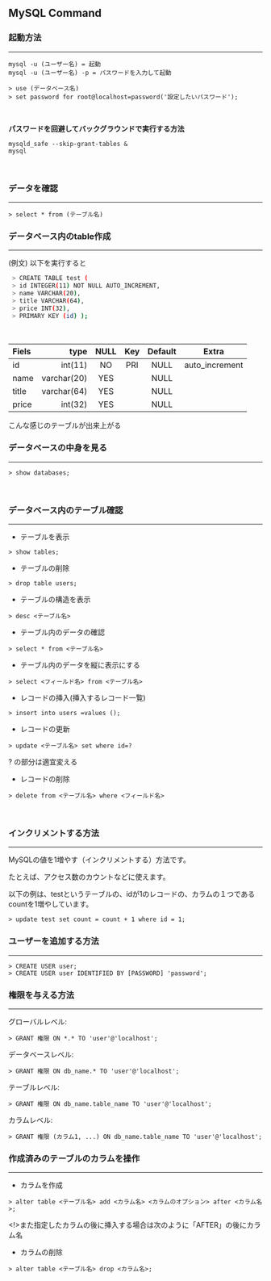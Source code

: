 ## MySQL Command

### 起動方法
---
```
mysql -u (ユーザー名) = 起動
mysql -u (ユーザー名) -p = パスワードを入力して起動
```
```
> use (データベース名)
> set password for root@localhost=password('設定したいパスワード');
```
<br>

**パスワードを回避してバックグラウンドで実行する方法<br>**

```
mysqld_safe --skip-grant-tables &
mysql
```
<br>

### データを確認
---
```
> select * from (テーブル名)
```
### データベース内のtable作成
---

(例文) 以下を実行すると

```sh
 > CREATE TABLE test ( 
 > id INTEGER(11) NOT NULL AUTO_INCREMENT, 
 > name VARCHAR(20), 
 > title VARCHAR(64),
 > price INT(32),
 > PRIMARY KEY (id) );
```
 <br>

| Fiels      | type        | NULL         | Key          | Default      | Extra          |
|:-----------|------------:|:------------:|:------------:|:------------:|:--------------:|
| id         | int(11)     | NO           | PRI          | NULL         | auto_increment |
| name       | varchar(20) | YES          |              | NULL         |                |
| title      | varchar(64) | YES          |              | NULL         |                |
| price      | int(32)     | YES          |              | NULL         |                |


こんな感じのテーブルが出来上がる
<br>

### データベースの中身を見る
---

```
> show databases;
```
<br>

### データベース内のテーブル確認
---
- テーブルを表示

```
> show tables;
```
- テーブルの削除

```
> drop table users;
```
- テーブルの構造を表示

```
> desc <テーブル名>
```
- テーブル内のデータの確認

```
> select * from <テーブル名>
```
- テーブル内のデータを縦に表示にする

```
> select <フィールド名> from <テーブル名>
```
- レコードの挿入(挿入するレコード一覧)

```
> insert into users =values ();
```
- レコードの更新

```
> update <テーブル名> set where id=?
```
? の部分は適宜変える

- レコードの削除

```
> delete from <テーブル名> where <フィールド名>
```
<br>

### インクリメントする方法
---

MySQLの値を1増やす（インクリメントする）方法です。

たとえば、アクセス数のカウントなどに使えます。

以下の例は、testというテーブルの、idが1のレコードの、カラムの１つであるcountを1増やしています。

```
> update test set count = count + 1 where id = 1;

```

### ユーザーを追加する方法
---

```
> CREATE USER user;
> CREATE USER user IDENTIFIED BY [PASSWORD] 'password';
```

### 権限を与える方法
---

グローバルレベル:

```
> GRANT 権限 ON *.* TO 'user'@'localhost';
```
データベースレベル:

```
> GRANT 権限 ON db_name.* TO 'user'@'localhost';
```
テーブルレベル:

```
> GRANT 権限 ON db_name.table_name TO 'user'@'localhost';
```
カラムレベル:

```
> GRANT 権限 (カラム1, ...) ON db_name.table_name TO 'user'@'localhost';
```


### 作成済みのテーブルのカラムを操作
---

- カラムを作成<br>
```
> alter table <テーブル名> add <カラム名> <カラムのオプション> after <カラム名>;
```

<!>また指定したカラムの後に挿入する場合は次のように「AFTER」の後にカラム名

- カラムの削除<br>
```
> alter table <テーブル名> drop <カラム名>;
```

